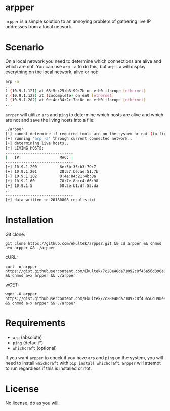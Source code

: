 # arpper

`arpper` is a simple solution to an annoying problem of gathering live IP addresses from a local network.

# Scenario

On a local network you need to determine which connections are alive and which are not. You can use `arp -a` to do this, but `arp -a` will display everything on the local network, alive or not:

```bash
arp -a
...
? (10.9.1.121) at 68:5c:25:b3:99:7b on eth0 ifscope [ethernet]
? (10.9.1.122) at (incomplete) on en0 [ethernet]
? (10.9.1.202) at 0e:4e:34:2c:7b:8c on eth0 ifscope [ethernet]
...
```

`arrper` will utilize `arp` and `ping` to determine which hosts are alive and which are not and save the living hosts into a file:

```bash
./arpper
[!] cannot determine if required tools are on the system or not (to fix: `pip install whichcraft`), skipping determination..
[+] running 'arp -a' through current connected network..
[+] determining live hosts..
[+] LIVING HOSTS:
------------------------------
|   IP:                 MAC: |
------------------------------
[+] 10.9.1.200          6e:5b:35:b3:79:7
[+] 10.9.1.201          28:57:be:ae:51:7b
[+] 10.9.1.202          0:4e:84:21:4b:8a
[+] 10.9.1.60           78:7e:8a:c4:66:98
[+] 10.9.1.5            58:2e:b1:df:53:da
...
------------------------------
[+] data written to 20180808-results.txt
```

# Installation

Git clone:
```
git clone https://github.com/ekultek/arpper.git && cd arpper && chmod a+x arpper && ./arpper
```

cURL:
```
curl -o arpper https://gist.githubusercontent.com/Ekultek/7c28e48da71092c8f45a56d390e803b1/raw/933d99bea5a10323f9fa901525fd52400eeeda6a/arpper && chmod a+x arpper && ./arpper
```

wGET:
```
wget -O arpper https://gist.githubusercontent.com/Ekultek/7c28e48da71092c8f45a56d390e803b1/raw/933d99bea5a10323f9fa901525fd52400eeeda6a/arpper && chmod a+x arpper && ./arpper
```

# Requirements

 - `arp` (absolute)
 - `ping` (default*)
 - `whichcraft` (optional)

If you want `arpper` to check if you have `arp` and `ping` on the system, you will need to install `whichcraft` with `pip install whichcraft`. `arpper` will attempt to run regardless if this is installed or not.

# License

No license, do as you will.